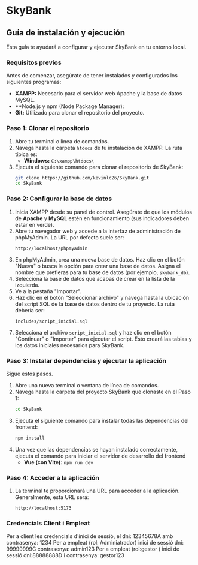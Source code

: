 # SkyBank

## Guía de instalación y ejecución

Esta guía te ayudará a configurar y ejecutar SkyBank en tu entorno local.

### Requisitos previos

Antes de comenzar, asegúrate de tener instalados y configurados los siguientes programas:

* **XAMPP:** Necesario para el servidor web Apache y la base de datos MySQL.
* **Node.js y npm (Node Package Manager):
* **Git:** Utilizado para clonar el repositorio del proyecto.

### Paso 1: Clonar el repositorio

1.  Abre tu terminal o línea de comandos.
2.  Navega hasta la carpeta `htdocs` de tu instalación de XAMPP. La ruta típica es:
    * **Windows:** `C:\xampp\htdocs\`
3.  Ejecuta el siguiente comando para clonar el repositorio de SkyBank:
    ```bash
    git clone https://github.com/kevinlc26/SkyBank.git
    cd SkyBank

### Paso 2: Configurar la base de datos

1.  Inicia XAMPP desde su panel de control. Asegúrate de que los módulos de **Apache** y **MySQL** estén en funcionamiento (sus indicadores deben estar en verde).
2.  Abre tu navegador web y accede a la interfaz de administración de phpMyAdmin. La URL por defecto suele ser:
    ```
    http://localhost/phpmyadmin
    ```
3.  En phpMyAdmin, crea una nueva base de datos. Haz clic en el botón "Nueva" o busca la opción para crear una base de datos. Asigna el nombre que prefieras para tu base de datos (por ejemplo, `skybank_db`).
4.  Selecciona la base de datos que acabas de crear en la lista de la izquierda.
5.  Ve a la pestaña "Importar".
6.  Haz clic en el botón "Seleccionar archivo" y navega hasta la ubicación del script SQL de la base de datos dentro de tu proyecto. La ruta debería ser:
    ```
    includes/script_inicial.sql
    ```
7.  Selecciona el archivo `script_inicial.sql` y haz clic en el botón "Continuar" o "Importar" para ejecutar el script. Esto creará las tablas y los datos iniciales necesarios para SkyBank.

### Paso 3: Instalar dependencias y ejecutar la aplicación

Sigue estos pasos. 

1.  Abre una nueva terminal o ventana de línea de comandos.
2.  Navega hasta la carpeta del proyecto SkyBank que clonaste en el Paso 1:
    ```bash
    cd SkyBank
    ```
3.  Ejecuta el siguiente comando para instalar todas las dependencias del frontend:
    ```bash
    npm install
    ```
4.  Una vez que las dependencias se hayan instalado correctamente, ejecuta el comando para iniciar el servidor de desarrollo del frontend 
    * **Vue (con Vite):** `npm run dev`

### Paso 4: Acceder a la aplicación

1.  La terminal te proporcionará una URL para acceder a la aplicación. Generalmente, esta URL será:
    ```
    http://localhost:5173
    ```
### Credencials Client i Empleat

Per a client les credencials d'inici de sessió, el dni: 12345678A amb contrasenya: 1234
Per a empleat (rol: Adminiatrador) inici de sessió dni: 99999999C contrasenya: admin123
Per a empleat (rol:gestor ) inici de sessió dni:88888888D i contrasenya: gestor123

